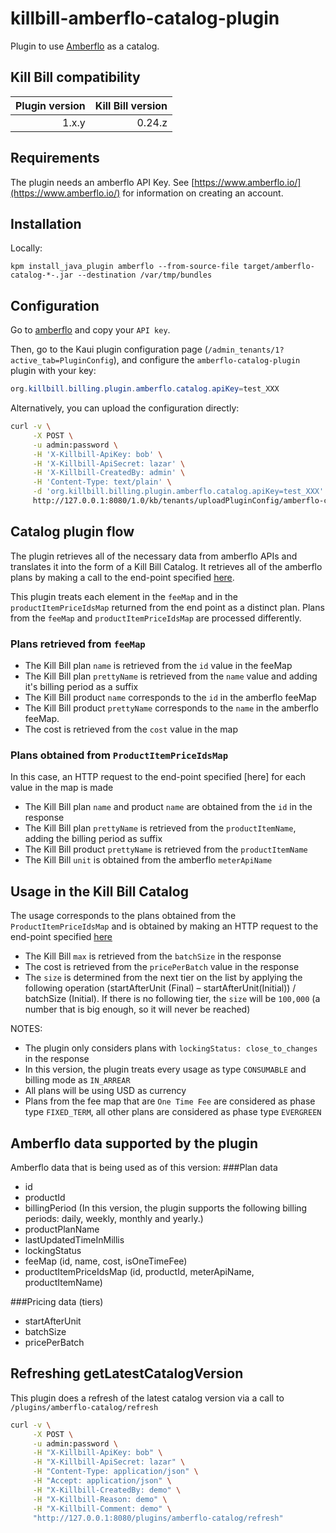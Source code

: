 # killbill-amberflo-catalog-plugin

Plugin to use [Amberflo](https://www.amberflo.io/) as a catalog.


## Kill Bill compatibility

| Plugin version | Kill Bill version  
| -------------: | -----------------:
| 1.x.y          | 0.24.z             



## Requirements

The plugin needs an amberflo API Key. See [https://www.amberflo.io/](https://www.amberflo.io/) for information on creating an account.

## Installation

Locally:

```
kpm install_java_plugin amberflo --from-source-file target/amberflo-catalog-*-.jar --destination /var/tmp/bundles
```

## Configuration

Go to [amberflo](https://www.amberflo.io/) and copy your `API key`.

Then, go to the Kaui plugin configuration page (`/admin_tenants/1?active_tab=PluginConfig`), and configure the `amberflo-catalog-plugin` plugin with your key:

```java
org.killbill.billing.plugin.amberflo.catalog.apiKey=test_XXX

```

Alternatively, you can upload the configuration directly:

```bash
curl -v \
     -X POST \
     -u admin:password \
     -H 'X-Killbill-ApiKey: bob' \
     -H 'X-Killbill-ApiSecret: lazar' \
     -H 'X-Killbill-CreatedBy: admin' \
     -H 'Content-Type: text/plain' \
     -d 'org.killbill.billing.plugin.amberflo.catalog.apiKey=test_XXX' \
     http://127.0.0.1:8080/1.0/kb/tenants/uploadPluginConfig/amberflo-catalog
```

## Catalog plugin flow

The plugin retrieves all of the necessary data from amberflo APIs and translates it into the form of a
Kill Bill Catalog. It retrieves all of the amberflo plans by making a call to the end-point specified
[here](https://docs.amberflo.io/reference/get_payments-pricing-amberflo-account-pricing-product-plans-list).

This plugin treats each element in the `feeMap` and in the `productItemPriceIdsMap` returned from the end point as a distinct plan. Plans from the `feeMap` and `productItemPriceIdsMap` are processed differently.

### Plans retrieved from `feeMap`

* The Kill Bill plan `name` is retrieved from the `id` value in the feeMap
* The Kill Bill plan `prettyName` is retrieved from the `name` value and adding it's billing period as a suffix
* The Kill Bill product `name` corresponds to the `id` in the amberflo feeMap
* The Kill Bill product `prettyName` corresponds to the `name` in the amberflo feeMap.
* The cost is retrieved from the `cost` value in the map

### Plans obtained from `ProductItemPriceIdsMap`

In this case, an HTTP request to the end-point specified [here] for each value in the map is made

* The Kill Bill plan `name` and product `name` are obtained from the `id` in the response
* The Kill Bill plan `prettyName` is retrieved from the `productItemName`, adding the billing period as suffix
* The Kill Bill product `prettyName` is retrieved from the `productItemName`
* The Kill Bill `unit` is obtained from the amberflo `meterApiName`

## Usage in the Kill Bill Catalog

The usage corresponds to the plans obtained from the `ProductItemPriceIdsMap` and is obtained by making an HTTP request to the end-point specified [here](https://docs.amberflo.io/reference/get_payments-pricing-amberflo-account-pricing-product-item-price)

* The Kill Bill `max` is retrieved from the `batchSize` in the response
* The cost is retrieved from the `pricePerBatch` value in the response
* The `size` is determined from the next tier on the list by applying the following operation (startAfterUnit (Final) – startAfterUnit(Initial)) / batchSize (Initial). If there is no following tier, the `size` will be `100,000` (a number that is big enough, so it will never be reached)

 
NOTES: 
* The plugin only considers plans with `lockingStatus: close_to_changes` in the response
* In this version, the plugin treats every usage as type `CONSUMABLE` and billing mode as `IN_ARREAR`
* All plans will be using USD as currency
* Plans from the fee map that are `One Time Fee` are considered as phase type `FIXED_TERM`,
all other plans are considered as phase type `EVERGREEN`

## Amberflo data supported by the plugin

Amberflo data that is being used as of this version:
###Plan data
* id
* productId
* billingPeriod (In this version, the plugin supports the following billing periods: daily, weekly, monthly and yearly.)
* productPlanName
* lastUpdatedTimeInMillis
* lockingStatus
* feeMap (id, name, cost, isOneTimeFee)
* productItemPriceIdsMap (id, productId, meterApiName, productItemName)

###Pricing data (tiers)
* startAfterUnit
* batchSize
* pricePerBatch

## Refreshing getLatestCatalogVersion

This plugin does a refresh of the latest catalog version via a call to `/plugins/amberflo-catalog/refresh`

```bash
curl -v \
     -X POST \
     -u admin:password \
     -H "X-Killbill-ApiKey: bob" \
     -H "X-Killbill-ApiSecret: lazar" \
     -H "Content-Type: application/json" \
     -H "Accept: application/json" \
     -H "X-Killbill-CreatedBy: demo" \
     -H "X-Killbill-Reason: demo" \
     -H "X-Killbill-Comment: demo" \
     "http://127.0.0.1:8080/plugins/amberflo-catalog/refresh"


